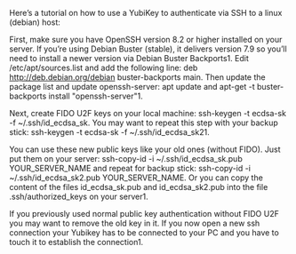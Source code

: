 Here’s a tutorial on how to use a YubiKey to authenticate via SSH to a linux (debian) host:

First, make sure you have OpenSSH version 8.2 or higher installed on your server. If you’re using Debian Buster (stable), it delivers version 7.9 so you’ll need to install a newer version via Debian Buster Backports1. Edit /etc/apt/sources.list and add the following line: deb http://deb.debian.org/debian buster-backports main. Then update the package list and update openssh-server: apt update and apt-get -t buster-backports install "openssh-server"1.

Next, create FIDO U2F keys on your local machine: ssh-keygen -t ecdsa-sk -f ~/.ssh/id_ecdsa_sk. You may want to repeat this step with your backup stick: ssh-keygen -t ecdsa-sk -f ~/.ssh/id_ecdsa_sk21.

You can use these new public keys like your old ones (without FIDO). Just put them on your server: ssh-copy-id -i ~/.ssh/id_ecdsa_sk.pub YOUR_SERVER_NAME and repeat for backup stick: ssh-copy-id -i ~/.ssh/id_ecdsa_sk2.pub YOUR_SERVER_NAME. Or you can copy the content of the files id_ecdsa_sk.pub and id_ecdsa_sk2.pub into the file .ssh/authorized_keys on your server1.

If you previously used normal public key authentication without FIDO U2F you may want to remove the old key in it. If you now open a new ssh connection your Yubikey has to be connected to your PC and you have to touch it to establish the connection1.

